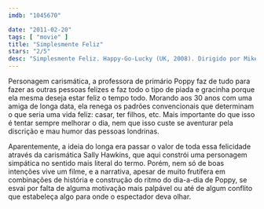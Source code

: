 ```yaml
---
imdb: "1045670"

date: "2011-02-20"
tags: [ "movie" ]
title: "Simplesmente Feliz"
stars: "2/5"
desc: "Simplesmente Feliz. Happy-Go-Lucky (UK, 2008). Dirigido por Mike Leigh. Escrito por Mike Leigh. Com Sally Hawkins, Elliot Cowan, Alexis Zegerman, Andrea Riseborough, Sinead Matthews, Kate O'Flynn, Sarah Niles, Eddie Marsan, Joseph Kloska."
---
```

Personagem carismática, a professora de primário Poppy faz de tudo para fazer as outras pessoas felizes e faz todo o tipo de piada e gracinha porque ela mesma deseja estar feliz o tempo todo. Morando aos 30 anos com uma amiga de longa data, ela renega os padrões convencionais que determinam o que seria uma vida feliz: casar, ter filhos, etc. Mais importante do que isso é tentar sempre melhorar o dia, nem que isso custe se aventurar pela discrição e mau humor das pessoas londrinas.

Aparentemente, a ideia do longa era passar o valor de toda essa felicidade através da carismática Sally Hawkins, que aqui constrói uma personagem simpática no sentido mais literal do termo. Porém, nem só de boas intenções vive um filme, e a narrativa, apesar de muito frutífera em combinações de história e construção do ritmo do dia-a-dia de Poppy, se esvai por falta de alguma motivação mais palpável ou até de algum conflito que estabeleça algo para onde o espectador deva olhar.

